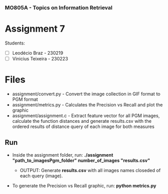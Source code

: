### MO805A -  Topics on Information Retrieval
# Assignment 7

Students: 
 - [ ] Leodécio Braz - 230219
 - [ ] Vinicius Teixeira - 230223

# Files

 - assignment/convert.py - Convert the image collection in GIF format to PGM format
 - assignment/metrics.py - Calculates the Precision vs Recall and plot the graphic
 - assignment/assignment.c - Extract feature vector for all PGM images, calculate the function distances and generate results.csv with the ordered results of distance query of each image for both measures

## Run

- Inside the assignment folder, run:
**./assignment "path_to_imagesPgm_folder" number_of_images "results.csv"**
 
	- OUTPUT:
	Generate **results.csv** with all images names closeded of each query (image).
-	To generate the Precision vs Recall graphic, run:
**python metrics.py** 
